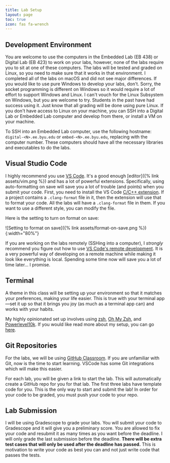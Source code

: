 ```yaml
---
title: Lab Setup
layout: page
toc: true
icon: fas fa-wrench
---
```


## Development Environment

You are welcome to use the computers in the Embedded Lab (EB 438) or Digital Lab (EB 423) to work on your labs, however, none of the labs require you to sit at one of these computers. The labs will be tested and graded on Linux, so you need to make sure that it works in that environment. I completed all of the labs on macOS and did not see major differences. If you would like to use pure Windows to develop your labs, don't. Sorry, the socket programming is different on Windows so it would require a lot of effort to support Windows and Linux. I can't vouch for the Linux Subsystem on Windows, but you are welcome to try. Students in the past have had success using it. Just know that all grading will be done using pure Linux. If you don't have access to Linux on your machine, you can SSH into a Digital Lab or Embedded Lab computer and develop from there, or install a VM on your machine.

To SSH into an Embedded Lab computer, use the following hostname: `digital-<N>.ee.byu.edu` or `embed-<N>.ee.byu.edu`, replacing <N> with the computer number. These computers should have all the necessary libraries and executables to do the labs.

## Visual Studio Code

I highly recommend you use [VS Code](https://code.visualstudio.com). It's a good enough [editor]({% link assets/vim.png %}) and has a lot of powerful extensions. Specifically, using auto-formatting on save will save you a lot of trouble (and points) when you submit your code. First, you need to install the VS Code [C/C++ extension](https://marketplace.visualstudio.com/items?itemName=ms-vscode.cpptools). If a project contains a `.clang-format` file in it, then the extension will use that to format your code. All the labs will have a `.clang-format` file in them. If you want to use a different style, you can modify the file.

Here is the setting to turn on format on save:

![Setting to format on save]({% link assets/format-on-save.png %}){:width="80%"}

If you are working on the labs remotely (SSHing into a computer), I *strongly* recommend you figure out how to use [VS Code's remote development](https://code.visualstudio.com/docs/remote/ssh). It is a very powerful way of developing on a remote machine while making it look like everything is local. Spending some time now will save you a lot of time later... I promise.

## Terminal

A theme in this class will be setting up your environment so that it matches your preferences, making your life easier. This is true with your terminal app—set it up so that it brings you joy (as much as a terminal app can) and works with your habits. 

My highly opinionated set up involves using [zsh](https://en.wikipedia.org/wiki/Z_shell), [Oh My Zsh](https://github.com/ohmyzsh/ohmyzsh), and [Powerlevel10k](https://github.com/romkatv/powerlevel10k). If you would like read more about my setup, you can go [here](https://byunetlab.notion.site/Phil-s-Computer-Setup-0722e33e22e74460aa53f58d5f2babb8).

## Git Repositories

For the labs, we will be using [GitHub Classroom](https://classroom.github.com/classrooms). If you are unfamiliar with Git, now is the time to start learning. VSCode has some Git integrations which will make this easier. 

For each lab, you will be given a link to start the lab. This will automatically create a GitHub repo for you for that lab. The first three labs have template code for you. This is the only way to start and submit the lab! In order for your code to be graded, you must push your code to your repo.

## Lab Submission

I will be using Gradescope to grade your labs. You will submit your code to Gradescope and it will give you a preliminary score. You are allowed to fix your code and resubmit it as many times as you want before the deadline. I will only grade the last submission before the deadline. **There will be extra test cases that will only be used after the deadline has passed.** This is motivation to write your code as best you can and not just write code that passes the tests.

